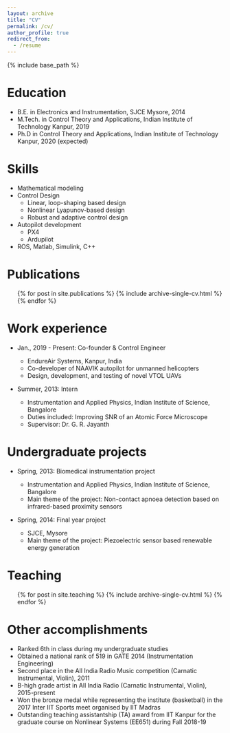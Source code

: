 ```yaml
---
layout: archive
title: "CV"
permalink: /cv/
author_profile: true
redirect_from:
  - /resume
---
```


{% include base_path %}

Education
======
* B.E. in Electronics and Instrumentation, SJCE Mysore, 2014
* M.Tech. in Control Theory and Applications, Indian Institute of Technology Kanpur, 2019
* Ph.D in Control Theory and Applications, Indian Institute of Technology Kanpur, 2020 (expected)
  
Skills
======
* Mathematical modeling
* Control Design
  * Linear, loop-shaping based design
  * Nonlinear Lyapunov-based design
  * Robust and adaptive control design
* Autopilot development
  * PX4
  * Ardupilot
* ROS, Matlab, Simulink, C++

Publications
======
  <ul>{% for post in site.publications %}
    {% include archive-single-cv.html %}
  {% endfor %}</ul>

Work experience
======
* Jan., 2019 - Present: Co-founder & Control Engineer
  * EndureAir Systems, Kanpur, India
  * Co-developer of NAAVIK autopilot for unmanned helicopters
  * Design, development, and testing of novel VTOL UAVs

* Summer, 2013: Intern
  * Instrumentation and Applied Physics, Indian Institute of Science, Bangalore
  * Duties included: Improving SNR of an Atomic Force Microscope
  * Supervisor: Dr. G. R. Jayanth

Undergraduate projects
======
* Spring, 2013: Biomedical instrumentation project
  * Instrumentation and Applied Physics, Indian Institute of Science, Bangalore
  * Main theme of the project: Non-contact apnoea detection based on infrared-based proximity sensors

* Spring, 2014: Final year project
  * SJCE, Mysore
  * Main theme of the project: Piezoelectric sensor based renewable energy generation

<!--Talks
======
  <ul>{% for post in site.talks %}
    {% include archive-single-talk-cv.html %}
  {% endfor %}</ul>
-->

Teaching
======
  <ul>{% for post in site.teaching %}
    {% include archive-single-cv.html %}
  {% endfor %}</ul>

Other accomplishments
======
* Ranked 6th in class during my undergraduate studies
* Obtained a national rank of 519 in GATE 2014 (Instrumentation Engineering)
* Second place in the All India Radio Music competition (Carnatic Instrumental, Violin), 2011
* B-high grade artist in All India Radio (Carnatic Instrumental, Violin), 2015-present
* Won the bronze medal while representing the institute (basketball) in the 2017 Inter IIT Sports meet organised by IIT Madras
* Outstanding teaching assistantship (TA) award from IIT Kanpur for the graduate course on Nonlinear Systems (EE651) during Fall 2018-19


